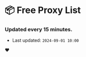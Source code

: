 # :package: Free Proxy List
### Updated every 15 minutes.

- Last updated: `2024-09-01 10:00`

:heart:
